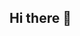 ## Hi there 👋

<!--
**piupiublc/piupiublc** is a ✨ _special_ ✨ repository because its `README.md` (this file) appears on your GitHub profile.

Here are some ideas to get you started:

- 🔭 I’m currently working on Transport of Community University
- 🌱 I’m currently learning BlockChain
- 👯 I’m looking to collaborate on BlockChain and AI
- 🤔 I’m looking for help with everyone
- 💬 Ask me about your link profile(email, number phone)
- 📫 How to reach me: here
- 😄 Pronouns: ...
- ⚡ Fun fact: ...
-->

